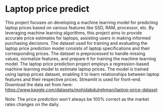 # Laptop price predict

This project focuses on developing a machine learning model for predicting laptop prices based on various features like SSD, RAM, processor, etc. By leveraging machine learning algorithms, this project aims to provide accurate price estimates for laptops, assisting users in making informed purchasing decisions.
The dataset used for training and evaluating the laptop price prediction model consists of laptop specifications and their corresponding prices. The dataset is preprocessed to handle missing values, normalize features, and prepare it for training the machine learning model.
The laptop price prediction project employs a regression-based machine learning model to estimate laptop prices. The model is trained using laptop prices dataset, enabling it to learn relationships between laptop features and their respective prices. Streamlit is used for front-end.
Download the data set from here: https://www.kaggle.com/datasets/mohidabdulrehman/laptop-price-dataset

Note: The price prediction won't always be 100% correct as the market rates changes on the daily.
